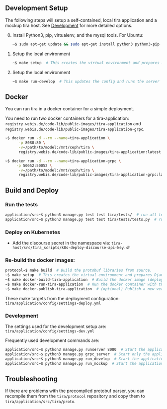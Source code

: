 ## Development Setup

The following steps will setup a self-contained, local tira application and a mockup tira host. See [Development](#development) for more detailed options. 

0. Install Python3, pip, virtualenv, and the mysql tools. For Ubuntu:
   ```bash
   ~$ sudo apt-get update && sudo apt-get install python3 python3-pip python3-venv, libmysqlclient-dev
   ```

1. Setup the local environment
   ```bash
   ~$ make setup  # This creates the virtual environment and prepares Django's database
   ```

2. Setup the local environment
   ```bash
   ~$ make run-develop  # This updates the config and runs the server within the venv.
   ```

## Docker

You can run tira in a docker container for a simple deployment. 

You need to run two docker containers for a tira-application: `registry.webis.de/code-lib/public-images/tira-application` and `registry.webis.de/code-lib/public-images/tira-application-grpc`. 

   ```bash
   ~$ docker run -d --rm --name=tira-application \
		 -p 8080:80 \
		 -v=/path/to/model:/mnt/ceph/tira \
		 registry.webis.de/code-lib/public-images/tira-application:latest

   ~$ docker run -d --rm --name=tira-application-grpc \
		-p 50052:50052 \
		 -v=/path/to/model:/mnt/ceph/tira \
		 registry.webis.de/code-lib/public-images/tira-application-grpc:latest
   ```  

## Build and Deploy

### Run the tests

   ```bash
   application/src~$ python3 manage.py test test tira/tests/  # run all tests in application/src/tira/tests
   application/src~$ python3 manage.py test test tira/tests/tests.py  # run an individual test module
   ```  

### Deploy on Kubernetes

- Add the discourse secret in the namespace via: `tira-host/src/tira_scripts/k8s-deploy-discourse-api-key.sh`

### Re-build the docker images: 

   ```bash
   protocol~$ make build  # Build the protobuf libraries from source. 
   ~$ make setup  # This creates the virtual environment and prepares Django's database
   ~$ make docker-build-tira-application  # Build the docker image (deploy mode with nginx)
   ~$ make docker-run-tira-application  # Run the docker container with the make command (deploy mode)
   ~$ make docker-publish-tira-application  # (optional) Publish a new version
   ```  

These make targets from the deployment configuration: `tira/application/config/settings-deploy.yml`

### Development

The settings used for the development setup are: `tira/application/config/settings-dev.yml` 

Frequently used development commands are:

   ```bash
   application/src~$ python3 manage.py runserver 8080  # Start the application without any grpc server
   application/src~$ python3 manage.py grpc_server  # Start only the application's grpc server
   application/src~$ python3 manage.py run_develop  # Start the application and  the application's grpc server. This is used in make run-develop and the container
   application/src~$ python3 manage.py run_mockup  # Start the application, the application's grpc server, and a mock host grpc server that will reply to the application with fake commands. This is the simplest way to develop the application.
   ```  

## Troubleshooting

If there are problems with the precompiled protobuf parser, you can recompile them from the `tira/protocol` repository and copy them to `tira/application/src/tira/proto`. 

